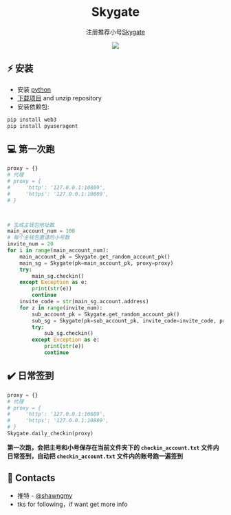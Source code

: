 <h1 align="center">Skygate</h1>

<p align="center">注册推荐小号<a href="https://skygate.skyarkchronicles.com/">Skygate</a></p>
<p align="center">
<img src="https://img.shields.io/badge/python-3670A0?style=for-the-badge&logo=python&logoColor=ffdd54">
</p>

## ⚡ 安装
+ 安装 [python](https://www.google.com/search?client=opera&q=how+install+python)
+ [下载项目](https://sites.northwestern.edu/researchcomputing/resources/downloading-from-github) and unzip repository
+ 安装依赖包:
```python
pip install web3
pip install pyuseragent
```

## 💻 第一次跑
```python
proxy = {}
# 代理
# proxy = {
#     'http': '127.0.0.1:10809',
#     'https': '127.0.0.1:10809',
# }



# 生成主钱包地址数
main_account_num = 100
# 每个主钱包邀请的小号数
invite_num = 20
for i in range(main_account_num):
    main_account_pk = Skygate.get_random_account_pk()
    main_sg = Skygate(pk=main_account_pk, proxy=proxy)
    try:
        main_sg.checkin()
    except Exception as e:
        print(str(e))
        continue
    invite_code = str(main_sg.account.address)
    for z in range(invite_num):
        sub_account_pk = Skygate.get_random_account_pk()
        sub_sg = Skygate(pk=sub_account_pk, invite_code=invite_code, proxy=proxy)
        try:
            sub_sg.checkin()
        except Exception as e:
            print(str(e))
            continue
```

## ✔️ 日常签到
```python
proxy = {}
# 代理
# proxy = {
#     'http': '127.0.0.1:10809',
#     'https': '127.0.0.1:10809',
# }
Skygate.daily_checkin(proxy)
```
**第一次跑，会把主号和小号保存在当前文件夹下的 ```checkin_account.txt``` 文件内**
**日常签到，自动把 ```checkin_account.txt``` 文件内的账号跑一遍签到**


## 📧 Contacts
+ 推特 - [@shawngmy](https://twitter.com/shawngmy)
+ tks for following，if want get more info